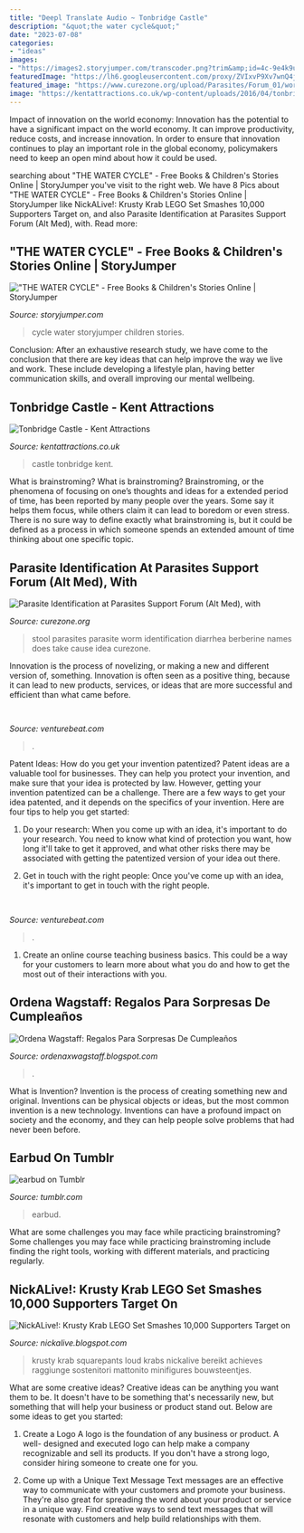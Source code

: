 ```yaml
---
title: "Deepl Translate Audio ~ Tonbridge Castle"
description: "&quot;the water cycle&quot;"
date: "2023-07-08"
categories:
- "ideas"
images:
- "https://images2.storyjumper.com/transcoder.png?trim&amp;id=4c-9e4k9umts9-56fgjkjir&amp;maxw=512&amp;maxh=512"
featuredImage: "https://lh6.googleusercontent.com/proxy/ZVIxvP9Xv7wnQ4j68ytPjjZCw26Z4ZjrCn2oliDrmWyIKxZhZx1D3QQkGuUhLtl2nKfO5DfeYU5l24Ze_zVqIe2V2FFKMKs=s0-d"
featured_image: "https://www.curezone.org/upload/Parasites/Forum_01/worm_stool.jpg"
image: "https://kentattractions.co.uk/wp-content/uploads/2016/04/tonbridge-castle.jpg"
---
```



Impact of innovation on the world economy:
Innovation has the potential to have a significant impact on the world economy. It can improve productivity, reduce costs, and increase innovation. In order to ensure that innovation continues to play an important role in the global economy, policymakers need to keep an open mind about how it could be used.

	

		
searching about &quot;THE WATER CYCLE&quot; - Free Books &amp; Children&#039;s Stories Online | StoryJumper you've visit to the right web. We have 8 Pics about &quot;THE WATER CYCLE&quot; - Free Books &amp; Children&#039;s Stories Online | StoryJumper like NickALive!: Krusty Krab LEGO Set Smashes 10,000 Supporters Target on,  and also Parasite Identification at Parasites Support Forum (Alt Med), with. Read more:
		
    
## &quot;THE WATER CYCLE&quot; - Free Books &amp; Children&#039;s Stories Online | StoryJumper

<img loading=lazy src="https://images2.storyjumper.com/transcoder.png?trim&amp;id=4c-9e4k9umts9-56fgjkjir&amp;maxw=512&amp;maxh=512" onerror="this.onerror=null;this.src='https://tse4.mm.bing.net/th?id=OIP.5HIGu-f6JPHapHTpoxLndwHaEs&amp;pid=15.1';" alt="&quot;THE WATER CYCLE&quot; - Free Books &amp; Children&#039;s Stories Online | StoryJumper">

_Source: storyjumper.com_

>cycle water storyjumper children stories. 

	

Conclusion:
After an exhaustive research study, we have come to the conclusion that there are key ideas that can help improve the way we live and work. These include developing a lifestyle plan, having better communication skills, and overall improving our mental wellbeing.

    
## Tonbridge Castle - Kent Attractions

<img loading=lazy src="https://kentattractions.co.uk/wp-content/uploads/2016/04/tonbridge-castle.jpg" onerror="this.onerror=null;this.src='https://tse4.mm.bing.net/th?id=OIP.9rhr06aP43q5vNtwLO6cSgHaE8&amp;pid=15.1';" alt="Tonbridge Castle - Kent Attractions">

_Source: kentattractions.co.uk_

>castle tonbridge kent. 

	

What is brainstroming?
What is brainstroming? Brainstroming, or the phenomena of focusing on one’s thoughts and ideas for a extended period of time, has been reported by many people over the years. Some say it helps them focus, while others claim it can lead to boredom or even stress. There is no sure way to define exactly what brainstroming is, but it could be defined as a process in which someone spends an extended amount of time thinking about one specific topic.

    
## Parasite Identification At Parasites Support Forum (Alt Med), With

<img loading=lazy src="https://www.curezone.org/upload/Parasites/Forum_01/worm_stool.jpg" onerror="this.onerror=null;this.src='https://tse2.mm.bing.net/th?id=OIP.DnSwX4dYOROE7KOUc0mZGwHaD3&amp;pid=15.1';" alt="Parasite Identification at Parasites Support Forum (Alt Med), with">

_Source: curezone.org_

>stool parasites parasite worm identification diarrhea berberine names does take cause idea curezone. 

	

Innovation is the process of novelizing, or making a new and different version of, something. Innovation is often seen as a positive thing, because it can lead to new products, services, or ideas that are more successful and efficient than what came before.

    
## 

<img loading=lazy src="https://venturebeat.com/wp-content/uploads/2019/10/microsoft-surface-event-surface-pro-x-2.jpg?w=800" onerror="this.onerror=null;this.src='https://tse3.mm.bing.net/th?id=OIP.auKKqXzFbuA7K3bnIy22SgHaD6&amp;pid=15.1';" alt="">

_Source: venturebeat.com_

>. 

	

Patent Ideas: How do you get your invention patentized?
Patent ideas are a valuable tool for businesses. They can help you protect your invention, and make sure that your idea is protected by law. However, getting your invention patentized can be a challenge. There are a few ways to get your idea patented, and it depends on the specifics of your invention. Here are four tips to help you get started: 
1. Do your research: When you come up with an idea, it's important to do your research. You need to know what kind of protection you want, how long it'll take to get it approved, and what other risks there may be associated with getting the patentized version of your idea out there. 

2. Get in touch with the right people: Once you've come up with an idea, it's important to get in touch with the right people.

    
## 

<img loading=lazy src="https://venturebeat.com/wp-content/uploads/2019/10/IMG_2311D-e1572525473978.jpeg" onerror="this.onerror=null;this.src='https://tse4.mm.bing.net/th?id=OIP.MdmuIy3ffycZ0MtY14WP3QHaE4&amp;pid=15.1';" alt="">

_Source: venturebeat.com_

>. 

	

1) Create an online course teaching business basics. This could be a way for your customers to learn more about what you do and how to get the most out of their interactions with you.

    
## Ordena Wagstaff: Regalos Para Sorpresas De Cumpleaños

<img loading=lazy src="https://lh6.googleusercontent.com/proxy/ZVIxvP9Xv7wnQ4j68ytPjjZCw26Z4ZjrCn2oliDrmWyIKxZhZx1D3QQkGuUhLtl2nKfO5DfeYU5l24Ze_zVqIe2V2FFKMKs=s0-d" onerror="this.onerror=null;this.src='https://tse3.mm.bing.net/th?id=OIP.Tx3PeOrGl_zEhr8BH6DT9QHaEK&amp;pid=15.1';" alt="Ordena Wagstaff: Regalos Para Sorpresas De Cumpleaños">

_Source: ordenaxwagstaff.blogspot.com_

>. 

	

What is Invention?
Invention is the process of creating something new and original. Inventions can be physical objects or ideas, but the most common invention is a new technology. Inventions can have a profound impact on society and the economy, and they can help people solve problems that had never been before.

    
## Earbud On Tumblr

<img loading=lazy src="https://66.media.tumblr.com/3aa3a51a17b840b27f891c67cbf0c39c/tumblr_pn38cgkj4P1s3wiq8o1_500.jpg" onerror="this.onerror=null;this.src='https://tse2.mm.bing.net/th?id=OIP.n3H2UCvwF03MEA2k6oQpXwHaHa&amp;pid=15.1';" alt="earbud on Tumblr">

_Source: tumblr.com_

>earbud. 

	

What are some challenges you may face while practicing brainstroming?
Some challenges you may face while practicing brainstroming include finding the right tools, working with different materials, and practicing regularly.

    
## NickALive!: Krusty Krab LEGO Set Smashes 10,000 Supporters Target On

<img loading=lazy src="https://1.bp.blogspot.com/-fKscgwYC7fI/XpzcnF7O3KI/AAAAAAABSrY/_plDlcxWtcAuqQ8uj1RoedXrxQMosapCQCNcBGAsYHQ/s640/krusty-krab-spongebob-squarepants-lego-ideas-set-nickelodeon-nick-sbsp_5.png" onerror="this.onerror=null;this.src='https://tse4.mm.bing.net/th?id=OIP.rq91fua9ACHSmFQck8fUjQHaE8&amp;pid=15.1';" alt="NickALive!: Krusty Krab LEGO Set Smashes 10,000 Supporters Target on">

_Source: nickalive.blogspot.com_

>krusty krab squarepants loud krabs nickalive bereikt achieves raggiunge sostenitori mattonito minifigures bouwsteentjes. 

	

What are some creative ideas?
Creative ideas can be anything you want them to be. It doesn't have to be something that's necessarily new, but something that will help your business or product stand out. Below are some ideas to get you started:
1. Create a Logo
A logo is the foundation of any business or product. A well- designed and executed logo can help make a company recognizable and sell its products. If you don't have a strong logo, consider hiring someone to create one for you.

2. Come up with a Unique Text Message
Text messages are an effective way to communicate with your customers and promote your business. They're also great for spreading the word about your product or service in a unique way. Find creative ways to send text messages that will resonate with customers and help build relationships with them.


